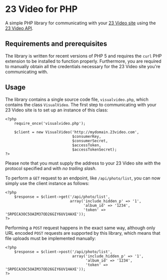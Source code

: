 # 23 Video for PHP

A simple PHP library for communicating with your [23 Video site](http://www.23video.com/) using the [23 Video API](http://www.23video.com/api/).

## Requirements and prerequisites

The library is written for recent versions of PHP 5 and requires the `curl` PHP extension to be installed to function properly. Furthermore, you are required to manually obtain all the credentials necessary for the 23 Video site you're communicating with.

## Usage

The library contains a single source code file, `visualvideo.php`, which contains the class `VisualVideo`. The first step to communicating with your 23 Video site is to set up an instance of this class:

    <?php
        require_once('visualvideo.php');
        
        $client = new VisualVideo('http://mydomain.23video.com', 
                                  $consumerKey, 
                                  $consumerSecret,
                                  $accessToken, 
                                  $accessTokenSecret);
    ?>

Please note that you must supply the address to your 23 Video site _with_ the protocol specified and with _no trailing slash_.

To perform a `GET` request to an endpoint, like `/api/photo/list`, you can now simply use the client instance as follows:

    <?php
        $response = $client->get('/api/photo/list', 
                                 array('include_hidden_p' => '1',
                                       'album_id' => '1234', 
                                       'token' => 'SRPECA3OC5OAIM37OD26GIY6UV1HAXE'));
    ?>

Performing a `POST` request happens in the exact same way, although only URL encoded `POST` requests are supported by this library, which means that file uploads must be implemented manually:

    <?php
        $response = $client->post('/api/photo/list', 
                                  array('include_hidden_p' => '1',
                                        'album_id' => '1234', 
                                        'token' => 'SRPECA3OC5OAIM37OD26GIY6UV1HAXE'));
    ?>
